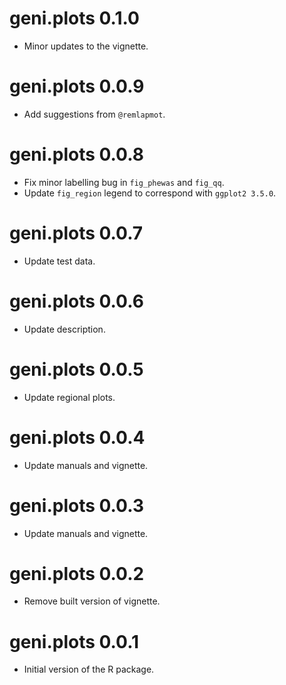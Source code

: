 # geni.plots 0.1.0

* Minor updates to the vignette.  

# geni.plots 0.0.9

* Add suggestions from `@remlapmot`.  

# geni.plots 0.0.8

* Fix minor labelling bug in `fig_phewas` and `fig_qq`.  
* Update `fig_region` legend to correspond with `ggplot2 3.5.0`.  

# geni.plots 0.0.7

* Update test data.  

# geni.plots 0.0.6

* Update description.  

# geni.plots 0.0.5

* Update regional plots.  

# geni.plots 0.0.4

* Update manuals and vignette.  

# geni.plots 0.0.3

* Update manuals and vignette.  

# geni.plots 0.0.2

* Remove built version of vignette.  

# geni.plots 0.0.1

* Initial version of the R package.  
